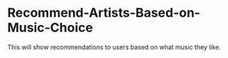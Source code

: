 # Recommend-Artists-Based-on-Music-Choice
This will show recommendations to users based on what music they like.
